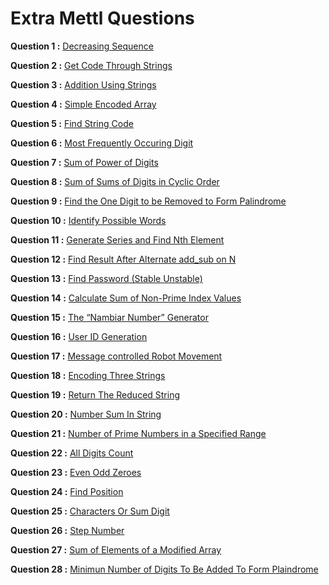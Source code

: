 # Extra Mettl Questions

**Question 1 :** [Decreasing Sequence](https://tests.mettl.com/authenticateKey/8e68e9a4)

**Question 2 :** [Get Code Through Strings](https://tests.mettl.com/v2/authenticateKey/75c9faf0)

**Question 3 :** [Addition Using Strings](https://tests.mettl.com/v2/authenticateKey/2f174a80)

**Question 4 :** [Simple Encoded Array](https://tests.mettl.com/v2/authenticateKey/1557c062)

**Question 5 :** [Find String Code](https://tests.mettl.com/v2/authenticateKey/e4df74e5)

**Question 6 :** [Most Frequently Occuring Digit](https://tests.mettl.com/authenticateKey/cbe4c4da)

**Question 7 :** [Sum of Power of Digits](https://tests.mettl.com/authenticateKey/92437794)

**Question 8 :** [Sum of Sums of Digits in Cyclic Order](https://tests.mettl.com/authenticateKey/1ddbe65e)

**Question 9 :** [Find the One Digit to be Removed to Form Palindrome](https://tests.mettl.com/v2/authenticateKey/6d825776)

**Question 10 :** [Identify Possible Words](https://tests.mettl.com/v2/authenticateKey/13486c16)

**Question 11 :** [Generate Series and Find Nth Element](https://tests.mettl.com/v2/authenticateKey/d2272e10)

**Question 12 :** [Find Result After Alternate add_sub on N](https://tests.mettl.com/authenticateKey/814effc3)

**Question 13 :** [Find Password (Stable Unstable)](https://tests.mettl.com/authenticateKey/5106dfd)

**Question 14 :** [Calculate Sum of Non-Prime Index Values](https://tests.mettl.com/authenticateKey/596e522f)

**Question 15 :** [The “Nambiar Number” Generator](https://tests.mettl.com/authenticateKey/7db6c8a4)

**Question 16 :** [User ID Generation](https://tests.mettl.com/authenticateKey/592740f3)

**Question 17 :** [Message controlled Robot Movement](https://tests.mettl.com/authenticateKey/aedcc3a6)

**Question 18 :** [Encoding Three Strings](https://tests.mettl.com/authenticateKey/f05028d5)

**Question 19 :** [Return The Reduced String](https://tests.mettl.com/authenticateKey/1tkfnuxhc0)

**Question 20 :** [Number Sum In String](https://tests.mettl.com/v2/authenticateKey/1tkhskt7nk)

**Question 21 :** [Number of Prime Numbers in a Specified Range](https://tests.mettl.com/v2/authenticateKey/87c41143)

**Question 22 :** [All Digits Count](https://tests.mettl.com/v2/authenticateKey/ed6b4da)

**Question 23 :** [Even Odd Zeroes](https://tests.mettl.com/v2/authenticateKey/1pevca6sjk)

**Question 24 :** [Find Position](https://tests.mettl.com/v2/authenticateKey/1qqnmuxla8)

**Question 25 :** [Characters Or Sum Digit](https://tests.mettl.com/v2/authenticateKey/1qq4rrjd34)

**Question 26 :** [Step Number](https://tests.mettl.com/v2/authenticateKey/1qq54j0oow)

**Question 27 :** [Sum of Elements of a Modified Array](https://tests.mettl.com/v2/authenticateKey/1qvrno4zcw)

**Question 28 :** [Minimun Number of Digits To Be Added To Form Plaindrome](https://github.com/kishanrajput23/Wipro-Unix-CPP-Systems/blob/main/Extra%20Mettl%20Questions/28.cpp)
